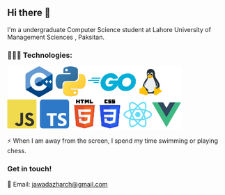## Hi there 👋

I'm a undergraduate Computer Science student at Lahore University of Management Sciences , Paksitan.
<!-- 
💻 Passionate about Machine learning, web development and networking.

 -->
<!-- 
 -->


### 👨🏻‍💻 Technologies:

<img src="https://raw.githubusercontent.com/MNoumanAbbasi/MNoumanAbbasi/master/assets/techs.png" alt="Technologies" width="400">

⚡ When I am away from the screen, I spend my time swimming or playing chess.

### Get in touch!

📧 Email: [jawadazharch@gmail.com](mailto:thenoumanabbasi@gmail.com)  

<!--

Here are some ideas to get you started:

- 🔭 I’m currently working on ...
- 🌱 I’m currently learning ...
- 👯 I’m looking to collaborate on ...
- 🤔 I’m looking for help with ...
- 💬 Ask me about ...
- 📫 How to reach me: ...
- 😄 Pronouns: ...
- ⚡ Fun fact: ...
-->
